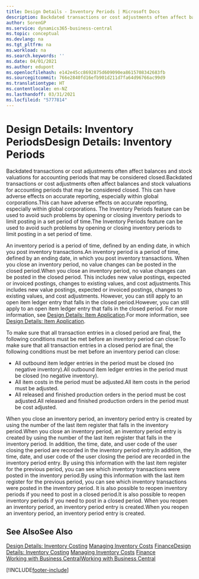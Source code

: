```yaml
---
title: Design Details - Inventory Periods | Microsoft Docs
description: Backdated transactions or cost adjustments often affect balances and stock valuations for accounting periods that may be considered closed. This can have adverse effects on accurate reporting, especially within global corporations. The Inventory Periods feature can be used to avoid such problems by opening or closing inventory periods to limit posting in a set period of time.
author: SorenGP
ms.service: dynamics365-business-central
ms.topic: conceptual
ms.devlang: na
ms.tgt_pltfrm: na
ms.workload: na
ms.search.keywords: ''
ms.date: 04/01/2021
ms.author: edupont
ms.openlocfilehash: e142e45cc8692875d609090ea8615708342683fb
ms.sourcegitcommit: 766e2840fd16efb901d211d7fa64d96766ac99d9
ms.translationtype: HT
ms.contentlocale: en-NZ
ms.lasthandoff: 03/31/2021
ms.locfileid: "5777814"
---
```

# <a name="design-details-inventory-periods"></a><span data-ttu-id="bd317-105">Design Details: Inventory Periods</span><span class="sxs-lookup"><span data-stu-id="bd317-105">Design Details: Inventory Periods</span></span>
<span data-ttu-id="bd317-106">Backdated transactions or cost adjustments often affect balances and stock valuations for accounting periods that may be considered closed.</span><span class="sxs-lookup"><span data-stu-id="bd317-106">Backdated transactions or cost adjustments often affect balances and stock valuations for accounting periods that may be considered closed.</span></span> <span data-ttu-id="bd317-107">This can have adverse effects on accurate reporting, especially within global corporations.</span><span class="sxs-lookup"><span data-stu-id="bd317-107">This can have adverse effects on accurate reporting, especially within global corporations.</span></span> <span data-ttu-id="bd317-108">The Inventory Periods feature can be used to avoid such problems by opening or closing inventory periods to limit posting in a set period of time.</span><span class="sxs-lookup"><span data-stu-id="bd317-108">The Inventory Periods feature can be used to avoid such problems by opening or closing inventory periods to limit posting in a set period of time.</span></span>  

 <span data-ttu-id="bd317-109">An inventory period is a period of time, defined by an ending date, in which you post inventory transactions.</span><span class="sxs-lookup"><span data-stu-id="bd317-109">An inventory period is a period of time, defined by an ending date, in which you post inventory transactions.</span></span> <span data-ttu-id="bd317-110">When you close an inventory period, no value changes can be posted in the closed period.</span><span class="sxs-lookup"><span data-stu-id="bd317-110">When you close an inventory period, no value changes can be posted in the closed period.</span></span> <span data-ttu-id="bd317-111">This includes new value postings, expected or invoiced postings, changes to existing values, and cost adjustments.</span><span class="sxs-lookup"><span data-stu-id="bd317-111">This includes new value postings, expected or invoiced postings, changes to existing values, and cost adjustments.</span></span> <span data-ttu-id="bd317-112">However, you can still apply to an open item ledger entry that falls in the closed period.</span><span class="sxs-lookup"><span data-stu-id="bd317-112">However, you can still apply to an open item ledger entry that falls in the closed period.</span></span> <span data-ttu-id="bd317-113">For more information, see [Design Details: Item Application](design-details-item-application.md).</span><span class="sxs-lookup"><span data-stu-id="bd317-113">For more information, see [Design Details: Item Application](design-details-item-application.md).</span></span>  

 <span data-ttu-id="bd317-114">To make sure that all transaction entries in a closed period are final, the following conditions must be met before an inventory period can close:</span><span class="sxs-lookup"><span data-stu-id="bd317-114">To make sure that all transaction entries in a closed period are final, the following conditions must be met before an inventory period can close:</span></span>  

-   <span data-ttu-id="bd317-115">All outbound item ledger entries in the period must be closed (no negative inventory).</span><span class="sxs-lookup"><span data-stu-id="bd317-115">All outbound item ledger entries in the period must be closed (no negative inventory).</span></span>  
-   <span data-ttu-id="bd317-116">All item costs in the period must be adjusted.</span><span class="sxs-lookup"><span data-stu-id="bd317-116">All item costs in the period must be adjusted.</span></span>  
-   <span data-ttu-id="bd317-117">All released and finished production orders in the period must be cost adjusted.</span><span class="sxs-lookup"><span data-stu-id="bd317-117">All released and finished production orders in the period must be cost adjusted.</span></span>  

 <span data-ttu-id="bd317-118">When you close an inventory period, an inventory period entry is created by using the number of the last item register that falls in the inventory period.</span><span class="sxs-lookup"><span data-stu-id="bd317-118">When you close an inventory period, an inventory period entry is created by using the number of the last item register that falls in the inventory period.</span></span> <span data-ttu-id="bd317-119">In addition, the time, date, and user code of the user closing the period are recorded in the inventory period entry.</span><span class="sxs-lookup"><span data-stu-id="bd317-119">In addition, the time, date, and user code of the user closing the period are recorded in the inventory period entry.</span></span> <span data-ttu-id="bd317-120">By using this information with the last item register for the previous period, you can see which inventory transactions were posted in the inventory period.</span><span class="sxs-lookup"><span data-stu-id="bd317-120">By using this information with the last item register for the previous period, you can see which inventory transactions were posted in the inventory period.</span></span> <span data-ttu-id="bd317-121">It is also possible to reopen inventory periods if you need to post in a closed period.</span><span class="sxs-lookup"><span data-stu-id="bd317-121">It is also possible to reopen inventory periods if you need to post in a closed period.</span></span> <span data-ttu-id="bd317-122">When you reopen an inventory period, an inventory period entry is created.</span><span class="sxs-lookup"><span data-stu-id="bd317-122">When you reopen an inventory period, an inventory period entry is created.</span></span>  

## <a name="see-also"></a><span data-ttu-id="bd317-123">See Also</span><span class="sxs-lookup"><span data-stu-id="bd317-123">See Also</span></span>  
 <span data-ttu-id="bd317-124">[Design Details: Inventory Costing](design-details-inventory-costing.md) [Managing Inventory Costs](finance-manage-inventory-costs.md) [Finance](finance.md)</span><span class="sxs-lookup"><span data-stu-id="bd317-124">[Design Details: Inventory Costing](design-details-inventory-costing.md) [Managing Inventory Costs](finance-manage-inventory-costs.md) [Finance](finance.md)</span></span>  
 [<span data-ttu-id="bd317-125">Working with Business Central</span><span class="sxs-lookup"><span data-stu-id="bd317-125">Working with Business Central</span></span>](ui-work-product.md)


[!INCLUDE[footer-include](includes/footer-banner.md)]